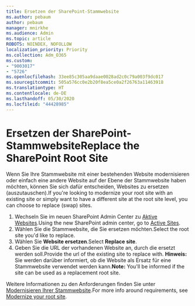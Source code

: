 ```yaml
---
title: Ersetzen der SharePoint-Stammwebsite
ms.author: pebaum
author: pebaum
manager: mnirkhe
ms.audience: Admin
ms.topic: article
ROBOTS: NOINDEX, NOFOLLOW
localization_priority: Priority
ms.collection: Adm_O365
ms.custom:
- "9003017"
- "5726"
ms.openlocfilehash: 33ee85c305aa9daae0028ad2c0c79a003f9dc017
ms.sourcegitcommit: 505a576cc0e2b20f8ea5ce0a2f26763a11463918
ms.translationtype: HT
ms.contentlocale: de-DE
ms.lasthandoff: 05/30/2020
ms.locfileid: "44428985"
---
```

# <a name="replace-the-sharepoint-root-site"></a><span data-ttu-id="9dbec-102">Ersetzen der SharePoint-Stammwebsite</span><span class="sxs-lookup"><span data-stu-id="9dbec-102">Replace the SharePoint Root Site</span></span>
<span data-ttu-id="9dbec-103">Wenn Sie Ihre Stammwebsite mit einer bestehenden Website modernisieren oder einfach eine andere Website auf der Ebene der Stammwebsite haben möchten, können Sie sich dafür entscheiden, Websites zu ersetzen (auszutauschen).</span><span class="sxs-lookup"><span data-stu-id="9dbec-103">If you're looking to modernize your root site with an existing site or simply want to have a different site at the root site level, you can choose to replace (swap) sites.</span></span>

1. <span data-ttu-id="9dbec-104">Wechseln Sie im neuen SharePoint Admin Center zu [Aktive Websites](https://admin.microsoft.com/sharepoint?page=siteManagement&modern=true).</span><span class="sxs-lookup"><span data-stu-id="9dbec-104">Using the new SharePoint admin center, go to [Active Sites](https://admin.microsoft.com/sharepoint?page=siteManagement&modern=true).</span></span>
2. <span data-ttu-id="9dbec-105">Wählen Sie die Stammwebsite, die Sie ersetzen möchten.</span><span class="sxs-lookup"><span data-stu-id="9dbec-105">Select the root site you'd like to replace.</span></span>
3. <span data-ttu-id="9dbec-106">Wählen Sie **Website ersetzen**.</span><span class="sxs-lookup"><span data-stu-id="9dbec-106">Select **Replace site**.</span></span>
4. <span data-ttu-id="9dbec-107">Geben Sie die URL der vorhandenen Website an, durch die ersetzt werden soll.</span><span class="sxs-lookup"><span data-stu-id="9dbec-107">Provide the url of the existing site to replace with.</span></span> <span data-ttu-id="9dbec-108">**Hinweis:** Sie werden darüber informiert, ob die Website als Ersatz für eine Stammwebsite verwendet werden kann.</span><span class="sxs-lookup"><span data-stu-id="9dbec-108">**Note:** You'll be informed if the site can be used as a replacement root site.</span></span>

<span data-ttu-id="9dbec-109">Weitere Informationen zu den Anforderungen finden Sie unter [Modernisieren Ihrer Stammwebsite](https://docs.microsoft.com/sharepoint/modern-root-site).</span><span class="sxs-lookup"><span data-stu-id="9dbec-109">For more info around requirements, see [Modernize your root site](https://docs.microsoft.com/sharepoint/modern-root-site).</span></span>